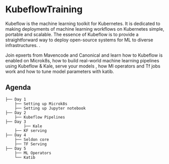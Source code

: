 # KubeflowTraining


Kubeflow is the machine learning toolkit for Kubernetes. It is dedicated to making deployments of machine learning workflows on 
Kubernetes simple, portable and scalable. The essence of Kubeflow is to provide a straightforward way to deploy open-source 
systems for ML to diverse infrastructures. .

Join epxerts from Mavencode and Canonical and learn how to Kubeflow is enabled on Microk8s, how to build real-world machine learning pipelines 
using Kubeflow & Kale, serve your models , how Ml operators and Tf jobs work and how to tune model parameters with katib. 



## Agenda

    ├── Day 1
		├── Setting up Microk8s
		├── Setting up Jupyter notebook		
    ├── Day 2      
		├── Kubeflow Pipelines     
    ├── Day 3
            ├── Kale
		├── KF serving
    ├── Day 4
		├── Seldon core
		├── TF Serving
    ├── Day 5
		├── ML Operators                
		└── Katib

